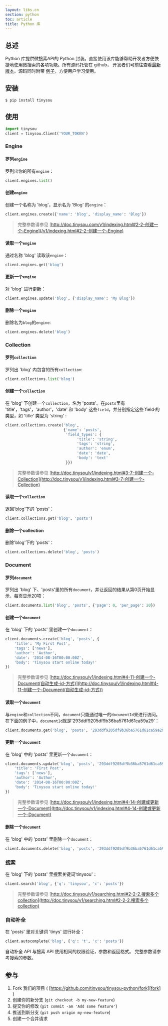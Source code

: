 ```yaml
---
layout: libs.cn
section: python
toc: article
title: Python 库
---
```


## 总述

Python 库提供微搜索API的 Python 封装。直接使用该库能够帮助开发者方便快捷地使用微搜索的各项功能。所有源码托管在 github， 开发者们可前往查看[最新版本][github]。源码同时附带 [例子][examples]，方便用户学习使用。

## 安装

```
$ pip install tinysou
```

## 使用

```python
import tinysou
client = tinysou.Client('YOUR_TOKEN')
```

### Engine

#### 罗列`engine`

罗列出你的所有`engine`：

```python
client.engines.list()
```

#### 创建`engine`

创建一个名称为 'blog'，显示名为 'Blog' 的`engine`：

```python
client.engines.create({'name': 'blog', 'display_name': 'Blog'})
```

> 完整参数请参见 [http://doc.tinysou.com/v1/indexing.html#2-2-创建一个-Engine](/v1/indexing.html#2-2-创建一个-Engine)

#### 读取一个`engine`

通过名称 'blog' 读取该`engine`：

```python
client.engines.get('blog')
```

#### 更新一个`engine`

对 'blog' 进行更新：

```python
client.engines.update('blog', {'display_name': 'My Blog'})
```

#### 删除一个`engine`

删除名为`blog`的`engine`:

```python
client.engines.delete('blog')
```

### Collection

#### 罗列`collection`

罗列出 'blog' 内包含的所有`collection`:

```python
client.collections.list('blog')
```

#### 创建一个`collection`

在 'blog' 下创建一个`collection`，名为 'posts'。在`posts`里有 'title'，'tags'，'author'，'date' 和 'body' 这些`field`，并分别指定这些`field·的类型，如 'title' 类型为 'string' :

```python
client.collections.create('blog',
                          {'name': 'posts',
                           'field_types': {
                                'title': 'string',
                                'tags': 'string',
                                'author': 'enum',
                                'date': 'date',
                                'body': 'text'
                           }})
```

> 完整参数请参见 [http://doc.tinysou/v1/indexing.html#3-7-创建一个-Collection](http://doc.tinysou/v1/indexing.html#3-7-创建一个-Collection)

#### 读取一个`collection`

返回'blog'下的 'posts'：

```python
client.collections.get('blog', 'posts')
```

#### 删除一个collection

删除'blog'下的 'posts'：

```python
client.collections.delete('blog', 'posts')
```

### Document

#### 罗列`document`

罗列出 'blog' 下、'posts'里的所有`document`，并让返回的结果从第0页开始显示，每页显示20项：

```python
client.documents.list('blog', 'posts', {'page': 0, 'per_page': 20})
```

#### 创建一个`document`

在 'blog' 下的 'posts' 里创建一个`document`：

```python
client.documents.create('blog', 'posts', {
    'title': 'My First Post',
    'tags': ['news'],
    'author': 'Author',
    'date': '2014-08-16T00:00:00Z',
    'body': 'Tinysou start online today!'
})
```

> 完整参数请参见 [http://doc.tinysou/v1/indexing.html#4-11-创建一个-Document(自动生成-id-方式)](http://doc.tinysou/v1/indexing.html#4-11-创建一个-Document(自动生成-id-方式))

#### 读取一个`document`

与`engine`和`collection`不同，`document`只能通过唯一的`documentId`来进行访问。在下面的例子中，`documentId`就是'293ddf9205df9b36ba5761d61ca59a29'：

```python
client.documents.get('blog', 'posts', '293ddf9205df9b36ba5761d61ca59a29')
```


#### 更新一个`document`

在 'blog' 中的 'posts' 里更新一个`document`：

```python
client.documents.update('blog', 'posts', '293ddf9205df9b36ba5761d61ca59a29', {
    'title': 'First Post',
    'tags': ['news'],
    'author': 'Author',
    'date': '2014-08-16T00:00:00Z',
    'body': 'Tinysou start online today!'
})
```

> 完整参数请参见 [http://doc.tinysou/v1/indexing.html#4-14-创建或更新一个-Document](http://doc.tinysou/v1/indexing.html#4-14-创建或更新一个-Document)

#### 删除一个`document`

在 'blog' 中的 'posts' 里删除一个`document`：

```python
client.documents.delete('blog', 'posts', '293ddf9205df9b36ba5761d61ca59a29')
```

### 搜索

在 'blog' 下的 'posts' 里搜索关键词'tinysou'：

```python
client.search('blog', {'q': 'tinysou', 'c': 'posts'})
```

> 完整参数请参见 [http://doc.tinysou/v1/searching.html#2-2-2.搜索多个collection](http://doc.tinysou/v1/searching.html#2-2-2.搜索多个collection)

### 自动补全

在 'posts' 里对关键词 'tinys' 进行补全：

```python
client.autocomplete('blog', {'q': 't', 'c': 'posts'})
```

自动补全 API 与搜索 API 使用相同的权限验证，参数和返回格式。
完整参数请参考搜索的参数。

## 参与

1. Fork 我们的项目 ( [https://github.com/tinysou/tinysou-python/fork][fork] )
2. 创建你的新分支 (`git checkout -b my-new-feature`)
3. 提交你的修改 (`git commit -am 'Add some feature'`)
4. 推送到新分支 (`git push origin my-new-feature`)
5. 创建一个合并请求


[github]:https://github.com/tinysou/tinysou-python
[setup]:http://dashboard.tinysou.com/signup
[fork]:https://github.com/tinysou/tinysou-python/fork
[examples]:https://github.com/tinysou/tinysou-python/tree/master/examples
